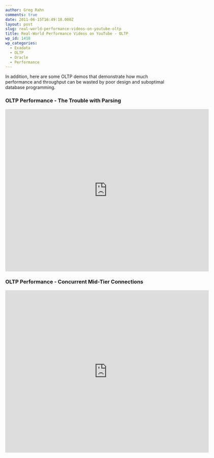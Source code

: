 ```yaml
---
author: Greg Rahn
comments: true
date: 2011-06-15T16:49:18.000Z
layout: post
slug: real-world-performance-videos-on-youtube-oltp
title: Real-World Performance Videos on YouTube - OLTP
wp_id: 1410
wp_categories:
  - Exadata
  - OLTP
  - Oracle
  - Performance
---
```


In addition, here are some OLTP demos that demonstrate how much performance and throughput can be wasted by poor design and suboptimal database programming.

### OLTP Performance - The Trouble with Parsing

<iframe width="640" height="510" src="https://www.youtube.com/embed/1oddFEyUAjs" frameborder="0" allowfullscreen></iframe>


### OLTP Performance - Concurrent Mid-Tier Connections

<iframe width="640" height="510" src="https://www.youtube.com/embed/xNDnVOCdvQ0" frameborder="0" allowfullscreen></iframe>
